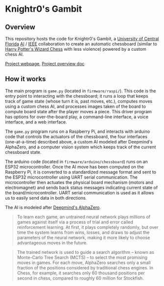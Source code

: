 # Knightr0's Gambit

## Overview
This repository hosts the code for Knightr0's Gambit, a [University of Central Florida](https://www.ucf.edu) [AI](https://ucfai.org) / [IEEE](https://ieee.cecs.ucf.edu) collaboration to create an automatic chessboard (similar to [Harry Potter's Wizard Chess](https://www.youtube.com/watch?v=s3cjWc-XXCg) with less violence) powered by a custom chess AI.

<!-- ![Image of chessboard](blah.jpg) -->

<!-- Video of chessboard in action: https://youtu.be/blah -->

[Project webpage](https://ucfai.github.io/knightros-gambit/), [Project overview doc](https://docs.google.com/document/d/1CPY9yEVWDVO99mbckBnCJi-gKKobkBnB4XnjrLc4HFs/edit#)

<!-- Build guide: n/a -->

## How it works
<!-- ![Overview diagram](docs/imgs/overview-diagram.jpg) -->
The main program is `game.py` (located in `firmware/raspi/`). This code is the entry point to interacting with the chessboard; it runs a loop that keeps track of game state (whose turn it is, past moves, etc.), computes moves using a custom chess AI, and processes images taken of the board to compute board state after the player moves a piece. This driver program has options for over-the-board play, a command-line interface, a voice interface, and a web interface.

The `game.py` program runs on a Raspberry Pi, and interacts with arduino code that controls the actuators of the chessboard, the four interfaces (one-at-a-time) described above, a custom AI modeled after Deepmind's AlphaZero, and a computer vision system which keeps track of the current chessboard state.

The arduino code (located in `firmware/arduino/chessboard`) runs on an ESP32 microcontroller. 
Once the AI move has been computed on the Raspberry Pi, it is converted to a standardized message format and sent to the ESP32 microcontroller using UART serial communication. The microcontroller then actuates the physical board mechanism (motors and electromagnet) and sends back status messages indicating current state of the board/microcontroller. UART serial communication is used as it allows us to easily send data in both directions.

The AI is modeled after [Deepmind's AlphaZero](https://deepmind.com/blog/article/alphazero-shedding-new-light-grand-games-chess-shogi-and-go).
> To learn each game, an untrained neural network plays millions of games against itself via a process of trial and error called reinforcement learning. At first, it plays completely randomly, but over time the system learns from wins, losses, and draws to adjust the parameters of the neural network, making it more likely to choose advantageous moves in the future.

> The trained network is used to guide a search algorithm – known as Monte-Carlo Tree Search (MCTS) – to select the most promising moves in games. For each move, AlphaZero searches only a small fraction of the positions considered by traditional chess engines. In Chess, for example, it searches only 60 thousand positions per second in chess, compared to roughly 60 million for Stockfish.

<!-- A system diagram of the Arduino is shown below. -->
<!-- ![Arduino diagram](imgs/arduino-diagram.jpg) -->


<!-- ## How to Build Chessboard
Main documentation: https://pupper.readthedocs.io/en/latest/

You can find the bill of materials, assembly instructions, software setup, etc at this website.
 -->